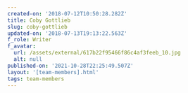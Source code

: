 ```yaml
---
created-on: '2018-07-12T10:50:28.282Z'
title: Coby Gottlieb
slug: coby-gottlieb
updated-on: '2018-07-13T19:13:22.563Z'
f_role: Writer
f_avatar:
  url: /assets/external/617b22f95466f86c4af3feeb_10.jpg
  alt: null
published-on: '2021-10-28T22:25:49.507Z'
layout: '[team-members].html'
tags: team-members
---
```



